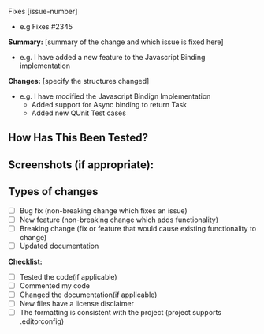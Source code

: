 Fixes [issue-number] 
   - e.g Fixes #2345

**Summary:** [summary of the change and which issue is fixed here]
   - e.g. I have added a new feature to the Javascript Binding implementation

**Changes:** [specify the structures changed] 
   - e.g. I have modified the Javascript Bindign Implementation
      - Added support for Async binding to return Task<T>
      - Added new QUnit Test cases
      
## How Has This Been Tested?
<!--- Please describe in detail how you tested your changes. -->
<!--- Include details of your testing environment, operating system, and the tests you ran to -->
<!--- see how your change affects other areas of the code, etc. -->

## Screenshots (if appropriate):

## Types of changes
<!--- What types of changes does your code introduce? Put an `x` in all the boxes that apply: -->
- [ ] Bug fix (non-breaking change which fixes an issue)
- [ ] New feature (non-breaking change which adds functionality)
- [ ] Breaking change (fix or feature that would cause existing functionality to change)
- [ ] Updated documentation

**Checklist:**
- [ ] Tested the code(if applicable)
- [ ] Commented my code
- [ ] Changed the documentation(if applicable)
- [ ] New files have a license disclaimer
- [ ] The formatting is consistent with the project (project supports .editorconfig)
